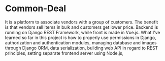 # Common-Deal
It is a platform to associate vendors with a group of customers. The benefit is that vendors sell items in bulk and customers get lower price.
Backend is running on Django REST Framework, while front is made in Vue.js. 
What I've learned so far in this project is how to properly use permissions in Django, authorization and authentication modules, managing database and images through Django ORM, data serialization, building web API in regard to REST principles,  setting separate frontend server using Node.js, 

